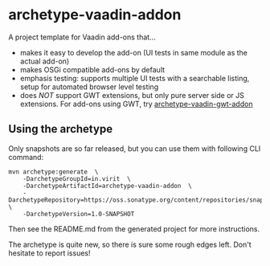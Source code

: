 # archetype-vaadin-addon

A project template for Vaadin add-ons that...

 * makes it easy to develop the add-on (UI tests in same module as the actual add-on)
 * makes OSGi compatible add-ons by default
 * emphasis testing: supports multiple UI tests with a searchable listing, setup for automated browser level testing
 * does *NOT* support GWT extensions, but only pure server side or JS extensions. For add-ons using GWT, try [archetype-vaadin-gwt-addon](https://github.com/viritin/archetype-vaadin-gwt-addon)

## Using the archetype

Only snapshots are so far released, but you can use them with following CLI command:

    mvn archetype:generate  \
        -DarchetypeGroupId=in.virit  \
        -DarchetypeArtifactId=archetype-vaadin-addon  \
        -DarchetypeRepository=https://oss.sonatype.org/content/repositories/snapshots/  \
        -DarchetypeVersion=1.0-SNAPSHOT

Then see the README.md from the generated project for more instructions. 

The archetype is quite new, so there is sure some rough edges left. Don't hesitate to report issues!

